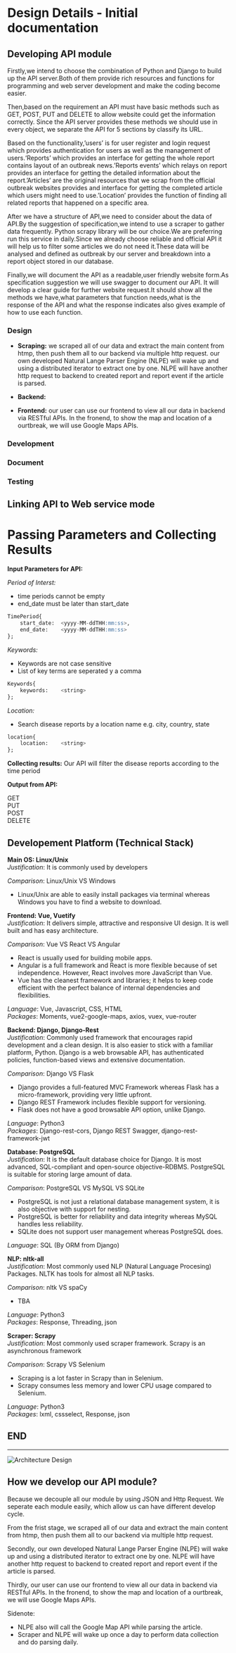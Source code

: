 # Design Details - Initial documentation

## Developing API module

Firstly,we intend to choose the combination of Python and Django to build up the API server.Both of them provide rich resources and functions for programming and web server development and make the coding become easier.

Then,based on the requirement an API must have basic methods such as GET, POST, PUT and DELETE to allow website could get the information correctly. Since the API server provides these methods we should use in every object, we separate the API for 5 sections by classify its URL.

Based on the functionality,’users’ is for user register and login request which provides authentication for users as well as the management of users.‘Reports’ which provides an interface for getting the whole report contains layout of an outbreak news.’Reports events’ which relays on report provides an interface for getting the detailed information about the report.’Articles’ are the original resources that we scrap from the official outbreak websites provides and interface for getting the completed article which users might need to use.’Location’ provides the function of finding all related reports that happened on a specific area.

After we have a structure of API,we need to consider about the data of API.By the suggestion of specification,we intend to use a scraper to gather data frequently. Python scrapy library will be our choice.We are preferring run this service in daily.Since we already choose reliable and official API it will help us to filter some articles we do not need it.These data will be analysed and defined as outbreak by our server and breakdown into a report object stored in our database.

Finally,we will document the API as a readable,user friendly website form.As specification suggestion we will use swagger to document our API. It will develop a clear guide for further website request.It should show all the methods we have,what parameters that function needs,what is the response of the API and what the response indicates also gives example of how to use each function.


### Design
- **Scraping:**  we scraped all of our data and extract the main content from htmp, then push them all to our backend via multiple http request. our own developed Natural Lange Parser Engine (NLPE) will wake up and using a distributed iterator to extract one by one. NLPE will have another http request to backend to created report and report event if the article is parsed. 
- **Backend:** 

- **Frontend:** our user can use our frontend to view all our data in backend via RESTful APIs. In the fronend, to show the map and location of a ourtbreak, we will use Google Maps APIs.

### Development


### Document


### Testing




## Linking API to Web service mode





# Passing Parameters and Collecting Results


**Input Parameters for API:**

*Period of Interst:*
- time periods cannot be empty
- end_date must be later than start_date
```sql
TimePeriod{
    start_date:  <yyyy-MM-ddTHH:mm:ss>,
    end_date:    <yyyy-MM-ddTHH:mm:ss>
};

```

*Keywords:*
- Keywords are not case sensitive
- List of key terms are seperated y a comma

```sql
Keywords{
    keywords:    <string>
};
```

*Location:*
- Search disease reports by a location name e.g. city, country, state


```sql
location{
    location:    <string>
};
```

**Collecting results:**
Our API will filter the disease reports according to the time period

**Output from API:**

GET\
PUT\
POST\
DELETE


## Developement Platform (Technical Stack)

**Main OS: Linux/Unix**  
*Justification*: It is commonly used by developers

*Comparison*: Linux/Unix VS Windows
- Linux/Unix are able to easily install packages via terminal whereas Windows you have to find a website to download. 



**Frontend: Vue, Vuetify**  
*Justification*: It delivers simple, attractive and responsive UI design. It is well built and has easy architecture.

*Comparison*: Vue VS React VS Angular
- React is usually used for building mobile apps. 
- Angular is a full framework and React is more flexible because of set independence. However, React involves more JavaScript than Vue. 
- Vue has the cleanest framework and libraries; it helps to keep code efficient with the perfect balance of internal dependencies and flexibilities.

*Language*: Vue, Javascript, CSS, HTML  
*Packages*: Moments, vue2-google-maps, axios, vuex, vue-router

**Backend: Django, Django-Rest**  
*Justification*: Commonly used framework that encourages rapid development and a clean design. It is also easier to stick with a familiar platform, Python. Django is a web browsable API, has authenticated policies, function-based views and extensive documentation. 

*Comparison*: Django VS Flask 
- Django provides a full-featured MVC Framework whereas Flask has a micro-framework, providing very little upfront. 
- Django REST Framework includes flexible support for versioning.
- Flask does not have a good browsable API option, unlike Django.

*Language*: Python3  
*Packages*: Django-rest-cors, Django REST Swagger, django-rest-framework-jwt

**Database: PostgreSQL**  
*Justification*: It is the default database choice for Django. It is most advanced, SQL-compliant and open-source objective-RDBMS. PostgreSQL is suitable for storing large amount of data.

*Comparison*: PostgreSQL VS MySQL VS SQLite
- PostgreSQL is not just a relational database management system, it is also objective with support for nesting.
- PostgreSQL is better for reliability and data integrity whereas MySQL handles less reliability.
- SQLite does not support user management whereas PostgreSQL does.

*Language*: SQL (By ORM from Django)

**NLP: nltk-all**  
*Justification*: Most commonly used NLP (Natural Language Procesing) Packages. NLTK has tools for almost all NLP tasks.

*Comparison*: nltk VS spaCy
- TBA

*Language*: Python3  
*Packages*: Response, Threading, json

**Scraper: Scrapy**  
*Justification*: Most commonly used scraper framework. Scrapy is an asynchronous framework

*Comparison*: Scrapy VS Selenium
- Scraping is a lot faster in Scrapy than in Selenium. 
- Scrapy consumes less memory and lower CPU usage compared to Selenium.

*Language*: Python3  
*Packages*: lxml, cssselect, Response, json


**END**
-
___



![Architecture Design](img/Architecture.png)

## How we develop our API module?

Because we decouple all our module by using JSON and Http Request. We seperate each module easily, which allow us can have different develop cycle.

From the frist stage, we scraped all of our data and extract the main content from htmp, then push them all to our backend via multiple http request. 

Secondly, our own developed Natural Lange Parser Engine (NLPE) will wake up and using a distributed iterator to extract one by one. NLPE will have another http request to backend to created report and report event if the article is parsed. 

Thirdly, our user can use our frontend to view all our data in backend via RESTful APIs. In the fronend, to show the map and location of a ourtbreak, we will use Google Maps APIs.

Sidenote:

- NLPE also will call the Google Map API while parsing the article.
- Scraper and NLPE will wake up once a day to perform data collection and do parsing daily.




